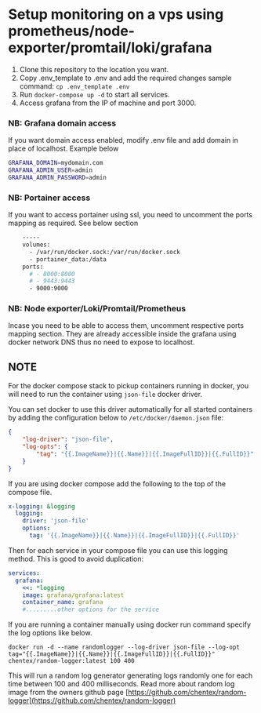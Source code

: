 # Setup monitoring on a vps using prometheus/node-exporter/promtail/loki/grafana

1. Clone this repository to the location you want.
2. Copy .env_template to .env and add the required changes sample command: `cp .env_template .env`
3. Run `docker-compose up -d` to start all services. 
4. Access grafana from the IP of machine and port 3000.

### NB: Grafana domain access
If you want domain access enabled, modify .env file and add domain in place of localhost. Example below

```bash
GRAFANA_DOMAIN=mydomain.com
GRAFANA_ADMIN_USER=admin
GRAFANA_ADMIN_PASSWORD=admin
```

### NB: Portainer access
If you want to access portainer using ssl, you need to uncomment the ports mapping as required. See below section
```bash
    -----
    volumes:
      - /var/run/docker.sock:/var/run/docker.sock
      - portainer_data:/data
    ports:
      # - 8000:8000
      # - 9443:9443
      - 9000:9000
```

### NB: Node exporter/Loki/Promtail/Prometheus
Incase you need to be able to access them, uncomment respective ports mapping section. They are already accessible inside the grafana using docker network DNS thus no need to expose to localhost.

## NOTE

For the docker compose stack to pickup containers running in docker, you will need to run the container using `json-file` docker driver.

You can set docker to use this driver automatically for all started containers by adding the configuration below to `/etc/docker/daemon.json` file:

```json
{
    "log-driver": "json-file",
    "log-opts": {
        "tag": "{{.ImageName}}|{{.Name}}|{{.ImageFullID}}|{{.FullID}}"
    }
}
```

If you are using docker compose add the following to the top of the compose file.

````yaml
x-logging: &logging
  logging:
    driver: 'json-file'
    options: 
      tag: '{{.ImageName}}|{{.Name}}|{{.ImageFullID}}|{{.FullID}}'

````

Then for each service in your compose file you can use this logging method. This is good to avoid duplication:

```yaml
services:
  grafana:
    <<: *logging
    image: grafana/grafana:latest
    container_name: grafana
    #.........other options for the service
```

If you are running a container manually using docker run command specify the log options like below. 

`docker run -d --name randomlogger --log-driver json-file --log-opt tag="{{.ImageName}}|{{.Name}}|{{.ImageFullID}}|{{.FullID}}" chentex/random-logger:latest 100 400`

This will run a random log generator generating logs randomly one for each time between 100 and 400 milliseconds. Read more about random log image from the owners github page
[https://github.com/chentex/random-logger](https://github.com/chentex/random-logger)
